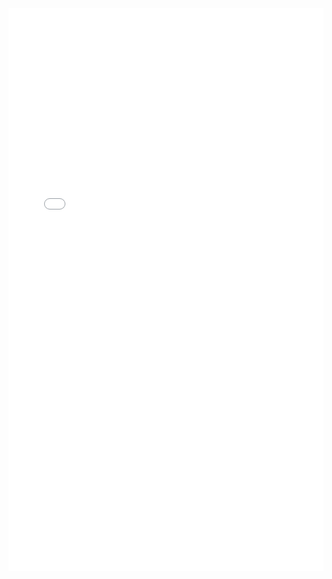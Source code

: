 <html lang="fr">
<head>
    <meta charset="UTF-8">
    <meta name="viewport" content="width=device-width, initial-scale=1.0">
    <title>CriminoScope</title>
</head>
<body>
    <!-- Insérer le PDF avec l'attribut src -->
    <embed src="CriminoScope-web.pdf" width="100%" height="900px" />
</body>
</html>
